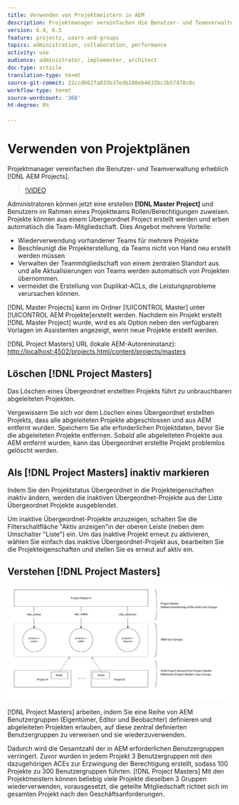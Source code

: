 ```yaml
---
title: Verwenden von Projektmeistern in AEM
description: Projektmanager vereinfachen die Benutzer- und Teamverwaltung mit AEM Projekten erheblich.
version: 6.4, 6.5
feature: projects, users-and-groups
topics: administration, collaboration, performance
activity: use
audience: administrator, implementer, architect
doc-type: article
translation-type: tm+mt
source-git-commit: 22ccd6627a035b37edb180eb4633bc3b57470c0c
workflow-type: tm+mt
source-wordcount: '368'
ht-degree: 0%

---
```



# Verwenden von Projektplänen

Projektmanager vereinfachen die Benutzer- und Teamverwaltung erheblich [!DNL AEM Projects].

>[!VIDEO](https://video.tv.adobe.com/v/17740/?quality=9&learn=on)

Administratoren können jetzt eine erstellen **[!DNL Master Project]** und Benutzern im Rahmen eines Projektteams Rollen/Berechtigungen zuweisen. Projekte können aus einem Übergeordnet Project erstellt werden und erben automatisch die Team-Mitgliedschaft. Dies Angebot mehrere Vorteile:

* Wiederverwendung vorhandener Teams für mehrere Projekte
* Beschleunigt die Projekterstellung, da Teams nicht von Hand neu erstellt werden müssen
* Verwalten der Teammitgliedschaft von einem zentralen Standort aus und alle Aktualisierungen von Teams werden automatisch von Projekten übernommen.
* vermeidet die Erstellung von Duplikat-ACLs, die Leistungsprobleme verursachen können.

[!DNL Master Projects] kann im Ordner [!UICONTROL Master] unter [!UICONTROL AEM Projekte]erstellt werden. Nachdem ein Projekt erstellt [!DNL Master Project] wurde, wird es als Option neben den verfügbaren Vorlagen im Assistenten angezeigt, wenn neue Projekte erstellt werden.

[!DNL Project Masters] URL (lokale AEM-Autoreninstanz): [http://localhost:4502/projects.html/content/projects/masters](http://localhost:4502/projects.html/content/projects/masters)

## Löschen [!DNL Project Masters]

Das Löschen eines Übergeordnet erstellten Projekts führt zu unbrauchbaren abgeleiteten Projekten.

Vergewissern Sie sich vor dem Löschen eines Übergeordnet erstellten Projekts, dass alle abgeleiteten Projekte abgeschlossen und aus AEM entfernt wurden. Speichern Sie alle erforderlichen Projektdaten, bevor Sie die abgeleiteten Projekte entfernen. Sobald alle abgeleiteten Projekte aus AEM entfernt wurden, kann das Übergeordnet erstellte Projekt problemlos gelöscht werden.

## Als [!DNL Project Masters] inaktiv markieren

Indem Sie den Projektstatus Übergeordnet in die Projekteigenschaften inaktiv ändern, werden die inaktiven Übergeordnet-Projekte aus der Liste Übergeordnet Projekte ausgeblendet.

Um inaktive Übergeordnet-Projekte anzuzeigen, schalten Sie die Filterschaltfläche &quot;Aktiv anzeigen&quot;in der oberen Leiste (neben dem Umschalter &quot;Liste&quot;) ein. Um das inaktive Projekt erneut zu aktivieren, wählen Sie einfach das inaktive Übergeordnet-Projekt aus, bearbeiten Sie die Projekteigenschaften und stellen Sie es erneut auf aktiv ein.

## Verstehen [!DNL Project Masters]

![Technische Ansicht von Projektmeistern](assets/use-project-masters/project-masters-architecture.png)

[!DNL Project Masters] arbeiten, indem Sie eine Reihe von AEM Benutzergruppen (Eigentümer, Editor und Beobachter) definieren und abgeleiteten Projekten erlauben, auf diese zentral definierten Benutzergruppen zu verweisen und sie wiederzuverwenden.

Dadurch wird die Gesamtzahl der in AEM erforderlichen Benutzergruppen verringert. Zuvor wurden in jedem Projekt 3 Benutzergruppen mit den dazugehörigen ACEs zur Erzwingung der Berechtigung erstellt, sodass 100 Projekte zu 300 Benutzergruppen führten. [!DNL Project Masters] Mit den Projektmeistern können beliebig viele Projekte dieselben 3 Gruppen wiederverwenden, vorausgesetzt, die geteilte Mitgliedschaft richtet sich im gesamten Projekt nach den Geschäftsanforderungen.

